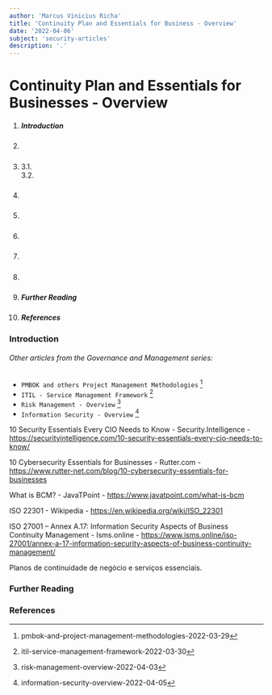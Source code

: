 ```yaml
---
author: 'Marcus Vinicius Richa'
title: 'Continuity Plan and Essentials for Business - Overview'
date: '2022-04-06'
subject: 'security-articles'
description: '.'
---
```


# Continuity Plan and Essentials for Businesses - Overview

1. ##### Introduction  
2. ##### 
3. #####  
	3.1.	
	3.2.
4. ##### 
5. ##### 
6. ##### 
7. #####  
8. ##### 
9. ##### Further Reading
10. ##### References

### Introduction
 


###### Other articles from the Governance and Management series:
- `PMBOK and others Project Management Methodologies` [^1]
- `ITIL - Service Management Framework` [^2]
- `Risk Management - Overview` [^3]
- `Information Security - Overview` [^4]















10 Security Essentials Every CIO Needs to Know - Security.Intelligence - https://securityintelligence.com/10-security-essentials-every-cio-needs-to-know/

10 Cybersecurity Essentials for Businesses - Rutter.com - https://www.rutter-net.com/blog/10-cybersecurity-essentials-for-businesses

What is BCM? - JavaTPoint - https://www.javatpoint.com/what-is-bcm

ISO 22301 - Wikipedia - https://en.wikipedia.org/wiki/ISO_22301

ISO 27001 – Annex A.17: Information Security Aspects of Business Continuity Management - Isms.online - https://www.isms.online/iso-27001/annex-a-17-information-security-aspects-of-business-continuity-management/


Planos de continuidade de negócio e serviços essenciais. 

### Further Reading

[]()

### References



[]()


[^1]:pmbok-and-project-management-methodologies-2022-03-29

[^2]:itil-service-management-framework-2022-03-30

[^3]:risk-management-overview-2022-04-03

[^4]:information-security-overview-2022-04-05



